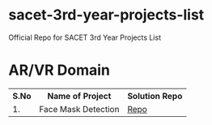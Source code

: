 # sacet-3rd-year-projects-list
Official Repo for SACET 3rd Year Projects List

# AR/VR Domain
<table>
  <tr>
    <th>S.No</th>
    <th>Name of Project</th>
    <th>Solution Repo</th>
  </tr>
  <tr>
    <td>1. </td>
    <td>Face Mask Detection</td> 
    <td><a href="https://github.com/maddydevgits/face-mask-detector">Repo</a></td>
  </tr>
</table>
